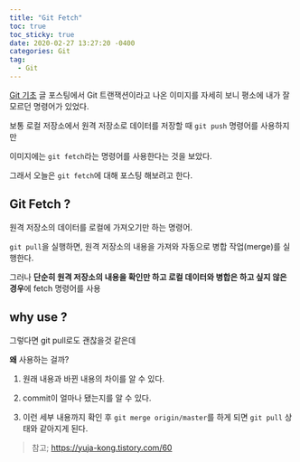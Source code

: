 ```yaml
---
title: "Git Fetch"
toc: true
toc_sticky: true
date: 2020-02-27 13:27:20 -0400
categories: Git
tag:
  - Git
---
```


[Git 기초](https://bbackjk.github.io/git/Git-Basic/) 글 포스팅에서 Git 트랜잭션이라고 나온 이미지를 자세히 보니 평소에 내가 잘 모르던 명령어가 있었다.

보통 로컬 저장소에서 원격 저장소로 데이터를 저장할 때 `git push` 명령어를 사용하지만

이미지에는 `git fetch`라는 명령어를 사용한다는 것을 보았다.

그래서 오늘은 `git fetch`에 대해 포스팅 해보려고 한다.

## Git Fetch ?

원격 저장소의 데이터를 로컬에 가져오기만 하는 명령어.

`git pull`을 실행하면, 원격 저장소의 내용을 가져와 자동으로 병합 작업(merge)를 실행한다.

그러나 **단순히 원격 저장소의 내용을 확인만 하고 로컬 데이터와 병합은 하고 싶지 않은 경우**에 fetch 명령어를 사용

## why use ?

그렇다면 git pull로도 괜찮을것 같은데

**왜** 사용하는 걸까?

1. 원래 내용과 바뀐 내용의 차이를 알 수 있다.

2. commit이 얼마나 됐는지를 알 수 있다.

3. 이런 세부 내용까지 확인 후 `git merge origin/master`를 하게 되면 `git pull` 상태와 같아지게 된다.

> 참고; <https://yuja-kong.tistory.com/60>
